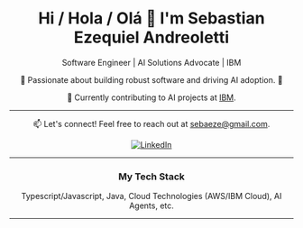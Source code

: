 
<div align="center">
  <h1>Hi / Hola / Olá 👋 I'm Sebastian Ezequiel Andreoletti</h1>
  <p>Software Engineer | AI Solutions Advocate | IBM</p>
</div>


<p align="center">
  🚀 Passionate about building robust software and driving AI adoption. 🤖
</p>


<p align="center">
  💼 Currently contributing to AI projects at <a href="https://www.ibm.com/" target="_blank">IBM</a>.
</p>

---

<p align="center">
  📫 Let's connect! Feel free to reach out at <a href="mailto:sebaeze@gmail.com">sebaeze@gmail.com</a>.
</p>

<div align="center">
  <a href="https://www.linkedin.com/in/yourlinkedinprofile/" target="_blank"><img src="https://img.shields.io/badge/LinkedIn-%230077B5.svg?style=for-the-badge&logo=linkedin&logoColor=white" alt="LinkedIn"></a>
  </div>

---

<div align="center">
  <h3>My Tech Stack</h3>
  <p>
   Typescript/Javascript, Java, Cloud Technologies (AWS/IBM Cloud), AI Agents, etc.
    </p>
</div>

---
